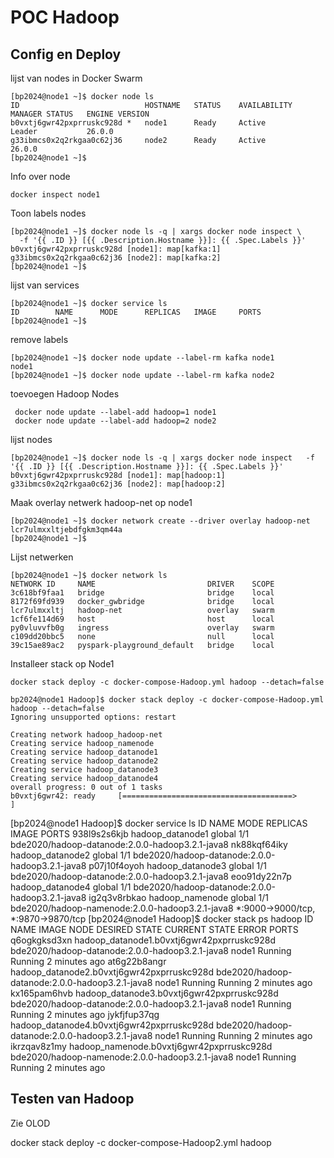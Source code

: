 # POC Hadoop

## Config en Deploy

lijst van nodes in Docker Swarm

```console
[bp2024@node1 ~]$ docker node ls
ID                            HOSTNAME   STATUS    AVAILABILITY   MANAGER STATUS   ENGINE VERSION
b0vxtj6gwr42pxprruskc928d *   node1      Ready     Active         Leader           26.0.0
g33ibmcs0x2q2rkgaa0c62j36     node2      Ready     Active                          26.0.0
[bp2024@node1 ~]$
```

Info over node

```console
docker inspect node1
```

Toon labels nodes

```console
[bp2024@node1 ~]$ docker node ls -q | xargs docker node inspect \
  -f '{{ .ID }} [{{ .Description.Hostname }}]: {{ .Spec.Labels }}'
b0vxtj6gwr42pxprruskc928d [node1]: map[kafka:1]
g33ibmcs0x2q2rkgaa0c62j36 [node2]: map[kafka:2]
[bp2024@node1 ~]$

```

lijst van services

```console
[bp2024@node1 ~]$ docker service ls
ID        NAME      MODE      REPLICAS   IMAGE     PORTS
[bp2024@node1 ~]$
```

remove labels

```console
[bp2024@node1 ~]$ docker node update --label-rm kafka node1
node1
[bp2024@node1 ~]$ docker node update --label-rm kafka node2
```

toevoegen Hadoop Nodes

```console
 docker node update --label-add hadoop=1 node1
 docker node update --label-add hadoop=2 node2
```

lijst nodes

```console
[bp2024@node1 ~]$ docker node ls -q | xargs docker node inspect   -f '{{ .ID }} [{{ .Description.Hostname }}]: {{ .Spec.Labels }}'
b0vxtj6gwr42pxprruskc928d [node1]: map[hadoop:1]
g33ibmcs0x2q2rkgaa0c62j36 [node2]: map[hadoop:2]
```

Maak overlay netwerk hadoop-net op node1

```console
[bp2024@node1 ~]$ docker network create --driver overlay hadoop-net
lcr7ulmxxltjebdfgkm3qm44a
[bp2024@node1 ~]$
```

Lijst netwerken

```console
[bp2024@node1 ~]$ docker network ls
NETWORK ID     NAME                         DRIVER    SCOPE
3c618bf9faa1   bridge                       bridge    local
8172f69fd939   docker_gwbridge              bridge    local
lcr7ulmxxltj   hadoop-net                   overlay   swarm
1cf6fe114d69   host                         host      local
py0vluvvfb0g   ingress                      overlay   swarm
c109dd20bbc5   none                         null      local
39c15ae89ac2   pyspark-playground_default   bridge    local
```

Installeer stack op Node1

```console
docker stack deploy -c docker-compose-Hadoop.yml hadoop --detach=false
```

```console
bp2024@node1 Hadoop]$ docker stack deploy -c docker-compose-Hadoop.yml hadoop --detach=false
Ignoring unsupported options: restart

Creating network hadoop_hadoop-net
Creating service hadoop_namenode
Creating service hadoop_datanode1
Creating service hadoop_datanode2
Creating service hadoop_datanode3
Creating service hadoop_datanode4
overall progress: 0 out of 1 tasks
b0vxtj6gwr42: ready     [======================================>            ]

```

[bp2024@node1 Hadoop]$ docker service ls
ID             NAME               MODE      REPLICAS   IMAGE                                             PORTS
938l9s2s6kjb   hadoop_datanode1   global    1/1        bde2020/hadoop-datanode:2.0.0-hadoop3.2.1-java8
nk88kqf64iky   hadoop_datanode2   global    1/1        bde2020/hadoop-datanode:2.0.0-hadoop3.2.1-java8
p07j10f4oyoh   hadoop_datanode3   global    1/1        bde2020/hadoop-datanode:2.0.0-hadoop3.2.1-java8
eoo91dy22n7p   hadoop_datanode4   global    1/1        bde2020/hadoop-datanode:2.0.0-hadoop3.2.1-java8
ig2q3v8rbkao   hadoop_namenode    global    1/1        bde2020/hadoop-namenode:2.0.0-hadoop3.2.1-java8   *:9000->9000/tcp, *:9870->9870/tcp
[bp2024@node1 Hadoop]$ docker stack ps hadoop
ID             NAME                                         IMAGE                                             NODE      DESIRED STATE   CURRENT STATE           ERROR     PORTS
q6ogkgksd3xn   hadoop_datanode1.b0vxtj6gwr42pxprruskc928d   bde2020/hadoop-datanode:2.0.0-hadoop3.2.1-java8   node1     Running         Running 2 minutes ago
at6g22b8angr   hadoop_datanode2.b0vxtj6gwr42pxprruskc928d   bde2020/hadoop-datanode:2.0.0-hadoop3.2.1-java8   node1     Running         Running 2 minutes ago
kx165pam6hvb   hadoop_datanode3.b0vxtj6gwr42pxprruskc928d   bde2020/hadoop-datanode:2.0.0-hadoop3.2.1-java8   node1     Running         Running 2 minutes ago
jykfjfup37qg   hadoop_datanode4.b0vxtj6gwr42pxprruskc928d   bde2020/hadoop-datanode:2.0.0-hadoop3.2.1-java8   node1     Running         Running 2 minutes ago
ikrzqav8z1my   hadoop_namenode.b0vxtj6gwr42pxprruskc928d    bde2020/hadoop-namenode:2.0.0-hadoop3.2.1-java8   node1     Running         Running 2 minutes ago


## Testen van Hadoop

Zie OLOD



docker stack deploy -c docker-compose-Hadoop2.yml hadoop




